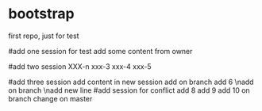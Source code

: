# bootstrap
first repo, just for test

#add one session for test
add some content from owner

#add two session
XXX-n
xxx-3
xxx-4
xxx-5

#add three session
add content in new session
add on branch
add 6
\nadd on branch
\nadd new line
#add session for conflict
add 8
add 9
add 10
on branch change
on master
